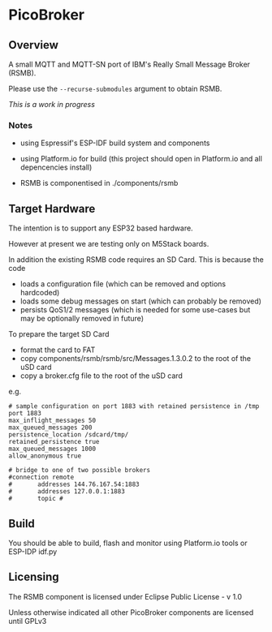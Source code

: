 # PicoBroker

## Overview

A small MQTT and MQTT-SN port of IBM's Really Small Message Broker (RSMB).

Please use the ```--recurse-submodules``` argument to obtain RSMB.

*This is a work in progress*

### Notes

- using Espressif's ESP-IDF build system and components
- using Platform.io for build (this project should open in Platform.io and all depencencies install)

- RSMB is componentised in ./components/rsmb

## Target Hardware

The intention is to support any ESP32 based hardware.

However at present we are testing only on M5Stack boards.

In addition the existing RSMB code requires an SD Card. This is because the code

- loads a configuration file (which can be removed and options hardcoded)
- loads some debug messages on start (which can probably be removed)
- persists QoS1/2 messages (which is needed for some use-cases but may be optionally removed in future)

To prepare the target SD Card

- format the card to FAT
- copy components/rsmb/rsmb/src/Messages.1.3.0.2 to the root of the uSD card
- copy a broker.cfg file to the root of the uSD card

e.g.

```
# sample configuration on port 1883 with retained persistence in /tmp
port 1883
max_inflight_messages 50
max_queued_messages 200
persistence_location /sdcard/tmp/
retained_persistence true
max_queued_messages 1000
allow_anonymous true

# bridge to one of two possible brokers
#connection remote
#       addresses 144.76.167.54:1883
#       addresses 127.0.0.1:1883
#       topic #
```

## Build

You should be able to build, flash and monitor using Platform.io tools or ESP-IDP idf.py

## Licensing

The RSMB component is licensed under Eclipse Public License - v 1.0

Unless otherwise indicated all other PicoBroker components are licensed until GPLv3

